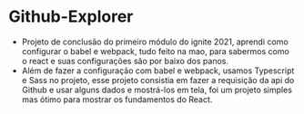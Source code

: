# Github-Explorer

- Projeto de conclusão do primeiro módulo do ignite 2021, aprendi como configurar o babel e webpack, tudo feito na mao, para sabermos como o react e suas configurações são por baixo dos panos.
- Além de fazer a configuração com babel e webpack, usamos Typescript e Sass no projeto, esse projeto consistia em fazer a requisição da api do Github e usar alguns dados e mostrá-los em tela, foi um projeto simples mas ótimo para mostrar os fundamentos do React.
